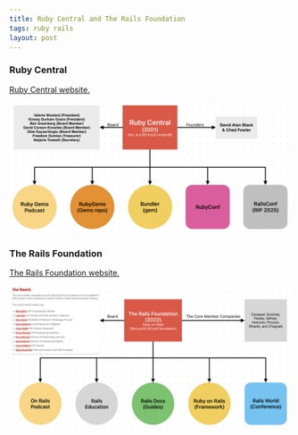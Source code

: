```yaml
---
title: Ruby Central and The Rails Foundation
tags: ruby rails
layout: post
---
```


### Ruby Central

[Ruby Central website.](https://rubycentral.org/)

<a href="/files/ruby-central-organization-chart.png"><img src="/files/ruby-central-organization-chart.png" alt="Ruby Central Organization Chart" class="img-responsive"></a>

### The Rails Foundation

[The Rails Foundation website.](https://rubyonrails.org/foundation)

<a href="/files/rails-foundation-organization-chart.png"><img src="/files/rails-foundation-organization-chart.png" alt="The Rails Foundation Organization Chart" class="img-responsive"></a>
